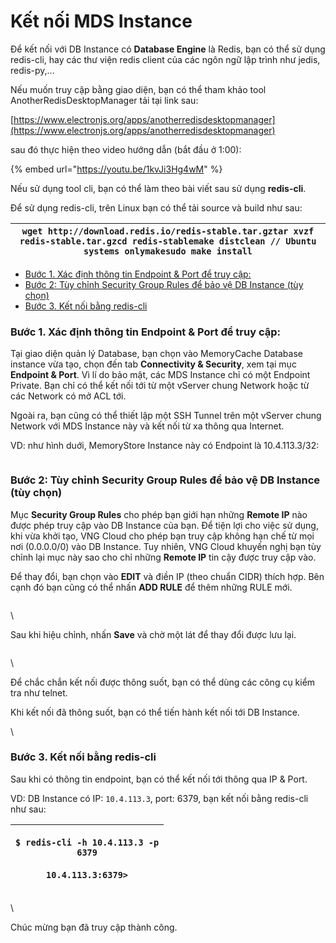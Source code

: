 # Kết nối MDS Instance

Để kết nối với DB Instance có **Database Engine** là Redis, bạn có thể sử dụng redis-cli, hay các thư viện redis client của các ngôn ngữ lập trình như jedis, redis-py,...

Nếu muốn truy cập bằng giao diện, bạn có thể tham khảo tool AnotherRedisDesktopManager tải tại link sau:

[https://www.electronjs.org/apps/anotherredisdesktopmanager](https://www.electronjs.org/apps/anotherredisdesktopmanager)

sau đó thực hiện theo video hướng dẫn (bắt đầu ở 1:00):

{% embed url="https://youtu.be/1kvJi3Hg4wM" %}

Nếu sử dụng tool cli, bạn có thể làm theo bài viết sau sử dụng **redis-cli**.

Để sử dụng redis-cli, trên Linux bạn có thể tải source và build như sau:

| `wget http://download.redis.io/redis-stable.tar.gztar xvzf redis-stable.tar.gzcd redis-stablemake distclean // Ubuntu systems onlymakesudo make install` |
| -------------------------------------------------------------------------------------------------------------------------------------------------------- |



* [Bước 1. Xác định thông tin Endpoint & Port để truy cập:](https://docs.vngcloud.vn/pages/viewpage.action?pageId=13010730#K%E1%BA%BFtn%E1%BB%91iMDSInstance-B%C6%B0%E1%BB%9Bc1.X%C3%A1c%C4%91%E1%BB%8Bnhth%C3%B4ngtinEndpoint\&Port%C4%91%E1%BB%83truyc%E1%BA%ADp:)
* [Bước 2: Tùy chỉnh Security Group Rules để bảo vệ DB Instance (tùy chọn)](https://docs.vngcloud.vn/pages/viewpage.action?pageId=13010730#K%E1%BA%BFtn%E1%BB%91iMDSInstance-B%C6%B0%E1%BB%9Bc2:T%C3%B9ych%E1%BB%89nhSecurityGroupRules%C4%91%E1%BB%83b%E1%BA%A3ov%E1%BB%87DBInstance\(t%C3%B9ych%E1%BB%8Dn\))
* [Bước 3. Kết nối bằng redis-cli](https://docs.vngcloud.vn/pages/viewpage.action?pageId=13010730#K%E1%BA%BFtn%E1%BB%91iMDSInstance-B%C6%B0%E1%BB%9Bc3.K%E1%BA%BFtn%E1%BB%91ib%E1%BA%B1ngredis-cli)

### Bước 1. Xác định thông tin Endpoint & Port để truy cập: <a href="#ketnoimdsinstance-buoc1.xacdinhthongtinendpoint-and-portdetruycap" id="ketnoimdsinstance-buoc1.xacdinhthongtinendpoint-and-portdetruycap"></a>

Tại giao diện quản lý Database, bạn chọn vào MemoryCache Database instance vừa tạo, chọn đến tab **Connectivity & Security**, xem tại mục **Endpoint & Port**. Vì lí do bảo mật, các MDS Instance chỉ có một Endpoint Private. Bạn chỉ có thể kết nối tới từ một vServer chung Network hoặc từ các Network có mở ACL tới.

Ngoài ra, bạn cũng có thể thiết lập một SSH Tunnel trên một vServer chung Network với MDS Instance này và kết nối từ xa thông qua Internet.&#x20;

VD: như hình duới, MemoryStore Instance này có Endpoint là 10.4.113.3/32:&#x20;

<figure><img src="https://docs.vngcloud.vn/download/attachments/13010730/Screenshot%20from%202020-02-21%2010-40-50.png?version=1&#x26;modificationDate=1582256550000&#x26;api=v2" alt=""><figcaption></figcaption></figure>



### Bước 2: Tùy chỉnh Security Group Rules để bảo vệ DB Instance (tùy chọn) <a href="#ketnoimdsinstance-buoc2-tuychinhsecuritygrouprulesdebaovedbinstance-tuychon" id="ketnoimdsinstance-buoc2-tuychinhsecuritygrouprulesdebaovedbinstance-tuychon"></a>

Mục **Security Group Rules** cho phép bạn giới hạn những **Remote IP** nào được phép truy cập vào DB Instance của bạn. Để tiện lợi cho việc sử dụng, khi vừa khởi tạo, VNG Cloud cho phép bạn truy cập không hạn chế từ mọi nơi (0.0.0.0/0) vào DB Instance. Tuy nhiên, VNG Cloud khuyến nghị bạn tùy chỉnh lại mục này sao cho chỉ những **Remote IP** tin cậy được truy cập vào.

Để thay đổi, bạn chọn vào **EDIT** và điền IP (theo chuẩn CIDR) thích hợp. Bên cạnh đó bạn cũng có thể nhấn **ADD RULE** để thêm những RULE mới.

<figure><img src="https://docs.vngcloud.vn/download/attachments/13010730/Screenshot%20from%202020-02-21%2010-41-26.png?version=1&#x26;modificationDate=1582256550000&#x26;api=v2" alt=""><figcaption></figcaption></figure>

\


Sau khi hiệu chỉnh, nhấn **Save** và chờ một lát để thay đổi được lưu lại.

<figure><img src="https://docs.vngcloud.vn/download/attachments/13010730/Screenshot%20from%202020-02-21%2010-41-55.png?version=1&#x26;modificationDate=1582256550000&#x26;api=v2" alt=""><figcaption></figcaption></figure>

\


Để chắc chắn kết nối được thông suốt, bạn có thể dùng các công cụ kiểm tra như telnet.

Khi kết nối đã thông suốt, bạn có thể tiến hành kết nối tới DB Instance.

\


### Bước 3. Kết nối bằng redis-cli <a href="#ketnoimdsinstance-buoc3.ketnoibangredis-cli" id="ketnoimdsinstance-buoc3.ketnoibangredis-cli"></a>

Sau khi có thông tin endpoint, bạn có thể kết nối tới thông qua IP & Port.

VD: DB Instance có IP: `10.4.113.3`, port: 6379, bạn kết nối bằng redis-cli như sau:

| <p><code>$ redis-cli -h 10.4.113.3 -p 6379</code><br><br><code>10.4.113.3:6379></code></p> |
| ------------------------------------------------------------------------------------------ |

\


Chúc mừng bạn đã truy cập thành công.
